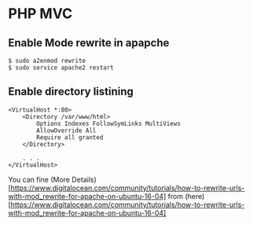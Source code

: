 
# PHP MVC

## Enable Mode rewrite in apapche


    $ sudo a2enmod rewrite
    $ sudo service apache2 restart

## Enable directory listining


    <VirtualHost *:80>
        <Directory /var/www/html>
            Options Indexes FollowSymLinks MultiViews
            AllowOverride All
            Require all granted
        </Directory>

        . . .
    </VirtualHost>


You can fine (More Details)[https://www.digitalocean.com/community/tutorials/how-to-rewrite-urls-with-mod_rewrite-for-apache-on-ubuntu-16-04] from (here)[https://www.digitalocean.com/community/tutorials/how-to-rewrite-urls-with-mod_rewrite-for-apache-on-ubuntu-16-04]  